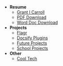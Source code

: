 - **Resume**
  - [Grant I Carroll](/programming/resume/)
  - [PDF Download](/programming/resume/pdf.md)
  - [Word Doc Download](/programming/resume/docx.md)
- **Projects**
  - [Flagr](/programming/projects/flagr.md)
  - [Docsify Plugins](/programming/projects/docsify-plugins.md)
  - [Future Projects](/programming/projects/planning.md)
  - [School Projects](/programming/projects/school-projects.md)
- **Other**
  - [Cool Tech](/tech/)